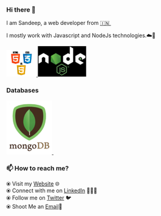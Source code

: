 ### Hi there 👋

I am Sandeep, a web developer from [🇮🇳 ](https://en.wikipedia.org/wiki/India)&nbsp; 

I mostly work with  Javascript and NodeJs technologies.☁️🚀

<p>
<a href="https://www.w3.org/wiki/The_web_standards_model_-_HTML_CSS_and_JavaScript" target="_blank" >
     <img src="https://github.com/Sandeep228/Sandeep228/blob/master/assets/html-css-js.png" height="70" />
 </a>
 <a href="https://nodejs.org/en/docs/" target="_blank">
   <img src="https://github.com/Sandeep228/Sandeep228/blob/master/assets/nodejs.png" height="80"/>
 </a>
 </p>
 
 ### Databases
 <p>
  <a href="https://www.mongodb.com/" target="_blank" >
    <img src="https://github.com/Sandeep228/Sandeep228/blob/master/assets/mongo.gif" width="120">
  </a>&nbsp;&nbsp;
</p>
 

### 📫 How to reach me? 

  ⦿ Visit my [Website]() 🌐 <br>
  ⦿ Connect with me on [LinkedIn](https://www.linkedin.com/in/sandeep-kumar-srivastava-8470ba171/) 👨🏻‍💻 <br>
  ⦿ Follow me on [Twitter](https://twitter.com/sd769113) 🐦 <br>
  ⦿ Shoot Me an [Email](mailto:sd769113@gmail.com)💌<br>
  

